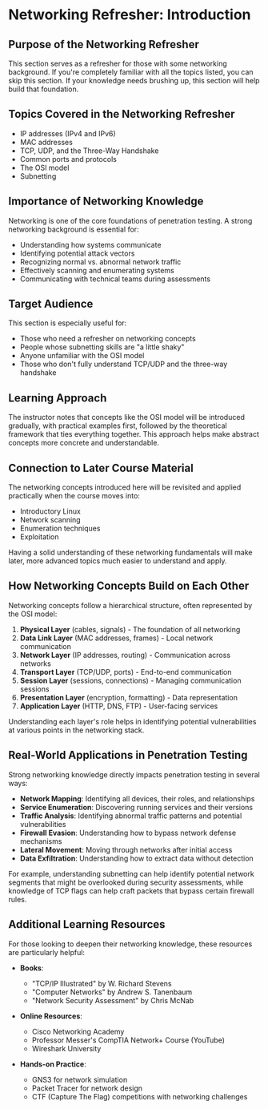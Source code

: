 # Networking Refresher: Introduction

## Purpose of the Networking Refresher

This section serves as a refresher for those with some networking background. If you're completely familiar with all the topics listed, you can skip this section. If your knowledge needs brushing up, this section will help build that foundation.

## Topics Covered in the Networking Refresher

* IP addresses (IPv4 and IPv6)
* MAC addresses
* TCP, UDP, and the Three-Way Handshake
* Common ports and protocols
* The OSI model
* Subnetting

## Importance of Networking Knowledge

Networking is one of the core foundations of penetration testing. A strong networking background is essential for:

* Understanding how systems communicate
* Identifying potential attack vectors
* Recognizing normal vs. abnormal network traffic
* Effectively scanning and enumerating systems
* Communicating with technical teams during assessments

## Target Audience

This section is especially useful for:
* Those who need a refresher on networking concepts
* People whose subnetting skills are "a little shaky"
* Anyone unfamiliar with the OSI model
* Those who don't fully understand TCP/UDP and the three-way handshake

## Learning Approach

The instructor notes that concepts like the OSI model will be introduced gradually, with practical examples first, followed by the theoretical framework that ties everything together. This approach helps make abstract concepts more concrete and understandable.

## Connection to Later Course Material

The networking concepts introduced here will be revisited and applied practically when the course moves into:
* Introductory Linux
* Network scanning
* Enumeration techniques
* Exploitation

Having a solid understanding of these networking fundamentals will make later, more advanced topics much easier to understand and apply.

## How Networking Concepts Build on Each Other

Networking concepts follow a hierarchical structure, often represented by the OSI model:

1. **Physical Layer** (cables, signals) - The foundation of all networking
2. **Data Link Layer** (MAC addresses, frames) - Local network communication
3. **Network Layer** (IP addresses, routing) - Communication across networks
4. **Transport Layer** (TCP/UDP, ports) - End-to-end communication
5. **Session Layer** (sessions, connections) - Managing communication sessions
6. **Presentation Layer** (encryption, formatting) - Data representation
7. **Application Layer** (HTTP, DNS, FTP) - User-facing services

Understanding each layer's role helps in identifying potential vulnerabilities at various points in the networking stack.

## Real-World Applications in Penetration Testing

Strong networking knowledge directly impacts penetration testing in several ways:

* **Network Mapping**: Identifying all devices, their roles, and relationships
* **Service Enumeration**: Discovering running services and their versions
* **Traffic Analysis**: Identifying abnormal traffic patterns and potential vulnerabilities
* **Firewall Evasion**: Understanding how to bypass network defense mechanisms
* **Lateral Movement**: Moving through networks after initial access
* **Data Exfiltration**: Understanding how to extract data without detection

For example, understanding subnetting can help identify potential network segments that might be overlooked during security assessments, while knowledge of TCP flags can help craft packets that bypass certain firewall rules.

## Additional Learning Resources

For those looking to deepen their networking knowledge, these resources are particularly helpful:

* **Books**: 
  * "TCP/IP Illustrated" by W. Richard Stevens
  * "Computer Networks" by Andrew S. Tanenbaum
  * "Network Security Assessment" by Chris McNab

* **Online Resources**:
  * Cisco Networking Academy
  * Professor Messer's CompTIA Network+ Course (YouTube)
  * Wireshark University

* **Hands-on Practice**:
  * GNS3 for network simulation
  * Packet Tracer for network design
  * CTF (Capture The Flag) competitions with networking challenges